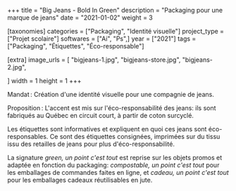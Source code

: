 +++
title = "Big Jeans - Bold In Green"
description = "Packaging pour une marque de jeans"
date = "2021-01-02"
weight = 3

[taxonomies]
categories = ["Packaging", "Identité visuelle"]
project_type = ["Projet scolaire"]
softwares = ["Ai", "Ps",]
year = ["2021"]
tags = ["Packaging", "Étiquettes", "Éco-responsable"]

[extra]
image_urls = [
    "bigjeans-1.jpg",
    "bigjeans-store.jpg",
    "bigjeans-2.jpg",



]
width = 1
height = 1
+++

Mandat : Création d'une identité visuelle pour une compagnie de jeans.

Proposition : L'accent est mis sur l'éco-responsabilité des jeans: ils sont fabriqués au Québec en circuit court, à partir de coton surcyclé.

Les étiquettes sont informatives et expliquent en quoi ces jeans sont éco-responsables.
Ce sont des étiquettes consignées, imprimées sur du tissu issu des retailles de jeans pour plus d'éco-responsabilité.

La signature *green, un point c'est tout* est reprise sur les objets promos et adaptée en fonction du packaging: *compostable, un point c'est tout* pour les emballages de commandes faites en ligne, et *cadeau, un point c'est tout* pour les emballages cadeaux réutilisables en jute.
